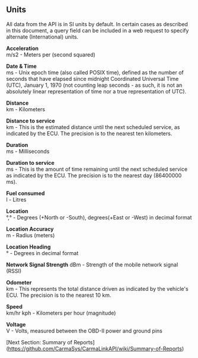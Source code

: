 <h2>Units</h2>  
All data from the API is in SI units by default. In certain cases as described in this document, a query field can be included in a web request to specify alternate (International) units.  

**Acceleration**  
m/s2 - Meters per (second squared)  
  
**Date & Time**  
ms - Unix epoch time (also called POSIX time), defined as the number of seconds that have elapsed since midnight Coordinated Universal Time (UTC), January 1, 1970 (not counting leap seconds - as such, it is not an absolutely linear representation of time nor a true representation of UTC).  

**Distance**  
km - Kilometers  

**Distance to service**  
km - This is the estimated distance until the next scheduled service, as indicated by the ECU. The precision is to the nearest ten kilometers.  

**Duration**  
ms - Milliseconds  

**Duration to service**  
ms - This is the amount of time remaining until the next scheduled service as indicated by the ECU. The precision is to the nearest day (86400000 ms).  

**Fuel consumed**  
l - Litres  

**Location**  
°,° - Degrees (+North or -South), degrees(+East or -West) in decimal format  

**Location Accuracy**  
m - Radius (meters)  

**Location Heading**  
° - Degrees in decimal format  

**Network Signal Strength**
dBm - Strength of the mobile network signal (RSSI)  

**Odometer**  
km - This represents the total distance driven as indicated by the vehicle's ECU. The precision is to the nearest 10 km.  

**Speed**  
km/hr kph - Kilometers per hour (magnitude)  

**Voltage**  
V - Volts, measured between the OBD-II power and ground pins  

[Next Section: Summary of Reports] (https://github.com/CarmaSys/CarmaLinkAPI/wiki/Summary-of-Reports)
